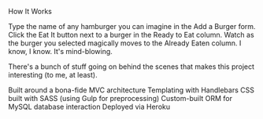 How It Works

Type the name of any hamburger you can imagine in the Add a Burger form.
Click the Eat It button next to a burger in the Ready to Eat column.
Watch as the burger you selected magically moves to the Already Eaten column.
I know, I know. It's mind-blowing.



There's a bunch of stuff going on behind the scenes that makes this project interesting (to me, at least).

Built around a bona-fide MVC architecture
Templating with Handlebars
CSS built with SASS (using Gulp for preprocessing)
Custom-built ORM for MySQL database interaction
Deployed via Heroku
